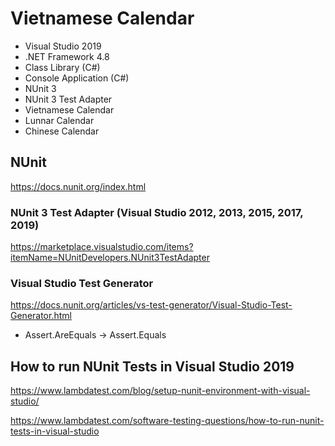 # Vietnamese Calendar
+ Visual Studio 2019
+ .NET Framework 4.8
+ Class Library (C#)
+ Console Application (C#)
+ NUnit 3
+ NUnit 3 Test Adapter
+ Vietnamese Calendar
+ Lunnar Calendar
+ Chinese Calendar

## NUnit

https://docs.nunit.org/index.html

### NUnit 3 Test Adapter (Visual Studio 2012, 2013, 2015, 2017, 2019)

https://marketplace.visualstudio.com/items?itemName=NUnitDevelopers.NUnit3TestAdapter

### Visual Studio Test Generator

https://docs.nunit.org/articles/vs-test-generator/Visual-Studio-Test-Generator.html

+ Assert.AreEquals -> Assert.Equals

## How to run NUnit Tests in Visual Studio 2019

https://www.lambdatest.com/blog/setup-nunit-environment-with-visual-studio/

https://www.lambdatest.com/software-testing-questions/how-to-run-nunit-tests-in-visual-studio

